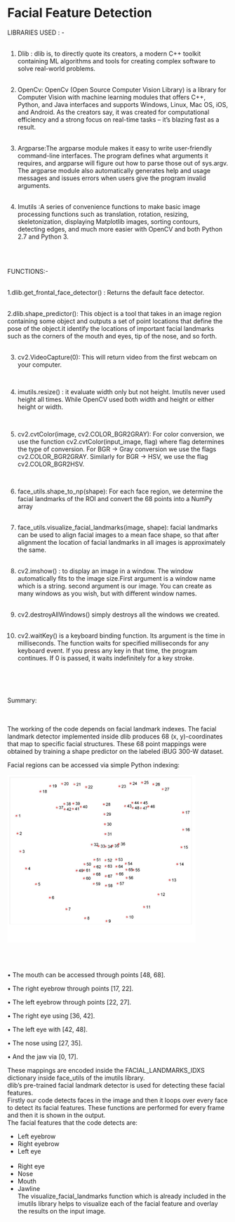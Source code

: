 # Facial Feature Detection

LIBRARIES USED : -<br /><br />
1.	Dlib :  dlib is, to directly quote its creators, a modern C++ toolkit containing ML algorithms and tools for creating complex software to solve real-world problems.<br /><br />

2.	OpenCv: OpenCv (Open Source Computer Vision Library) is a library for Computer Vision with machine learning modules that offers C++, Python, and Java interfaces and supports Windows, Linux, Mac OS, iOS, and Android. As the creators say, it was created for computational efficiency and a strong focus on real-time tasks – it’s blazing fast as a result.<br /><br />

3. Argparse:The argparse module makes it easy to write user-friendly command-line interfaces. The program defines what arguments it requires, and argparse will figure out how to parse those out of sys.argv. The argparse module also automatically generates help and usage messages and issues errors when users give the program invalid arguments.<br /><br />

4. Imutils :A series of convenience functions to make basic image processing functions such as translation, rotation, resizing, skeletonization, displaying Matplotlib images, sorting contours, detecting edges, and much more easier with OpenCV and both Python 2.7 and Python 3.<br /><br />
<br />

FUNCTIONS:- <br />
<br />

1.dlib.get_frontal_face_detector() : Returns the default face detector.<br />
<br />

2.dlib.shape_predictor(): This object is a tool that takes in an image region containing some object and outputs a set of point locations that define the pose of the object.it identify the locations of important facial landmarks such as the corners of the mouth and eyes, tip of the nose, and so forth.<br />
<br />

3. cv2.VideoCapture(0): This will return video from the first webcam on your computer.<br />
<br />

4. imutils.resize() : it evaluate width only but not height. Imutils never used height all times. While OpenCV used both width and height or either height or width. <br />
<br />

5. cv2.cvtColor(image, cv2.COLOR_BGR2GRAY): For color conversion, we use the function cv2.cvtColor(input_image, flag) where flag determines the type of conversion. For BGR -> Gray conversion we use the flags cv2.COLOR_BGR2GRAY. Similarly for BGR -> HSV, we use the flag cv2.COLOR_BGR2HSV.<br />
<br />

6. face_utils.shape_to_np(shape): For each face region, we determine the facial landmarks of the ROI and convert the 68 points into a NumPy array<br /><br />

7. face_utils.visualize_facial_landmarks(image, shape): facial landmarks can be used to align facial images to a mean face shape, so that after alignment the location of facial landmarks in all images is approximately the same.<br /><br />

8. cv2.imshow() :  to display an image in a window. The window automatically fits to the image size.First argument is a window name which is a string. second argument is our image. You can create as many windows as you wish, but with different window names.<br /><br />

9. cv2.destroyAllWindows() simply destroys all the windows we created.<br /><br />

10. cv2.waitKey() is a keyboard binding function. Its argument is the time in milliseconds. The function waits for specified milliseconds for any keyboard event. If you press any key in that time, the program continues. If 0 is passed, it waits indefinitely for a key stroke.<br />
<br />
<br /><br />


Summary: <br /><br />
<br />

The working of the code depends on facial landmark indexes. The facial landmark detector implemented inside dlib produces 68 (x, y)-coordinates that map to specific facial structures. These 68 point mappings were obtained by training a shape predictor on the labeled iBUG 300-W dataset.<br />

Facial regions can be accessed via simple Python indexing:<br />

![alt text](https://github.com/PranavBansal04/Facial-Feature-Detection/blob/master/face.PNG)

<br />
<br />

•	The mouth can be accessed through points [48, 68].<br />

•	The right eyebrow through points [17, 22].<br />

•	The left eyebrow through points [22, 27].<br />

•	The right eye using [36, 42].<br />

•	The left eye with [42, 48].<br />

•	The nose using [27, 35].<br />

•	And the jaw via [0, 17].<br />


These mappings are encoded inside the FACIAL_LANDMARKS_IDXS  dictionary inside face_utils of the imutils library.<br />
dlib’s pre-trained facial landmark detector is used for detecting these facial features. <br />
Firstly our code detects faces in the image and then it loops over every face to detect its facial features. These functions are performed for every frame and then it is shown in the output.<br /> 
The facial features that the code detects are:<br />
-	Left eyebrow<br />
-	Right eyebrow<br />
-	Left eye<br /><br />
-	Right eye<br />
-	Nose<br />
-	Mouth<br />
-	Jawline<br />
The visualize_facial_landmarks function which is already included in the imutils library helps to visualize each of the facial feature and overlay the results on the input image. <br />




